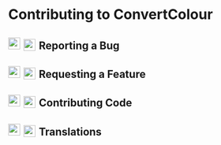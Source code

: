 # Contributing to ConvertColour

## <img width="24" style="vertical-align: padding-bottom: 2px; bottom; margin-right: 7px;" src="https://github.com/Pigeon43/GitHub-icons/blob/main/light/color-fg-default/bug-24.svg#gh-light-mode-only" alt=""></img><img width="24" style="vertical-align: bottom; padding-bottom: 2px; margin-right: 7px;" src="https://github.com/Pigeon43/GitHub-icons/blob/main/dark/color-fg-default/bug-24.svg#gh-dark-mode-only" alt=""></img>Reporting a Bug

## <img width="24" style="vertical-align: padding-bottom: 2px; bottom; margin-right: 7px;" src="https://github.com/Pigeon43/GitHub-icons/blob/main/light/color-fg-default/plus-24.svg#gh-light-mode-only" alt=""></img><img width="24" style="vertical-align: bottom; padding-bottom: 2px; margin-right: 7px;" src="https://github.com/Pigeon43/GitHub-icons/blob/main/dark/color-fg-default/plus-24.svg#gh-dark-mode-only" alt=""></img>Requesting a Feature

## <img width="24" style="vertical-align: padding-bottom: 2px; bottom; margin-right: 7px;" src="https://github.com/Pigeon43/GitHub-icons/blob/main/light/color-fg-default/code-square-24.svg#gh-light-mode-only" alt=""></img><img width="24" style="vertical-align: bottom; padding-bottom: 2px; margin-right: 7px;" src="https://github.com/Pigeon43/GitHub-icons/blob/main/dark/color-fg-default/code-square-24.svg#gh-dark-mode-only" alt=""></img>Contributing Code

## <img width="24" style="vertical-align: padding-bottom: 2px; bottom; margin-right: 7px;" src="https://github.com/Pigeon43/GitHub-icons/blob/main/light/color-fg-default/typography-24.svg#gh-light-mode-only" alt=""></img><img width="24" style="vertical-align: bottom; padding-bottom: 2px; margin-right: 7px;" src="https://github.com/Pigeon43/GitHub-icons/blob/main/dark/color-fg-default/typography-24.svg#gh-dark-mode-only" alt=""></img>Translations
